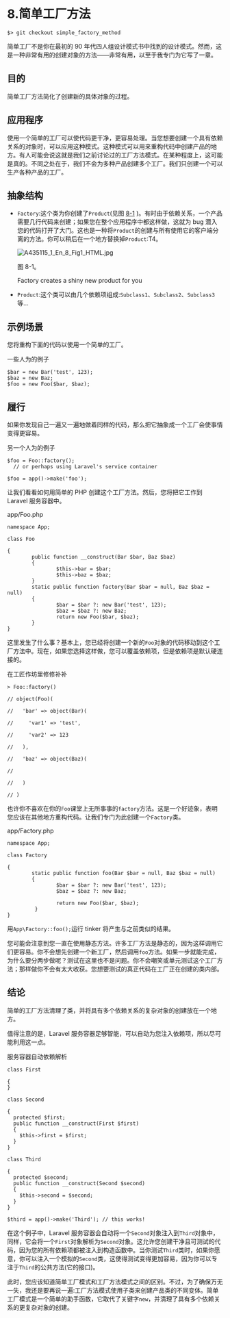 # 8.简单工厂方法

```
$> git checkout simple_factory_method

```

简单工厂不是你在最初的 90 年代四人组设计模式书中找到的设计模式。然而，这是一种非常有用的创建对象的方法——非常有用，以至于我专门为它写了一章。

## 目的

简单工厂方法简化了创建新的具体对象的过程。

## 应用程序

使用一个简单的工厂可以使代码更干净，更容易处理。当您想要创建一个具有依赖关系的对象时，可以应用这种模式。这种模式可以用来重构代码中创建产品的地方。有人可能会说这就是我们之前讨论过的工厂方法模式。在某种程度上，这可能是真的。不同之处在于，我们不会为多种产品创建多个工厂。我们只创建一个可以生产各种产品的工厂。

## 抽象结构

*   `Factory`:这个类为你创建了`Product`(见图 [8-1](#Fig1) )。有时由于依赖关系，一个产品需要几行代码来创建；如果您在整个应用程序中都这样做，这就为 bug 潜入您的代码打开了大门。这也是一种将`Product`的创建与所有使用它的客户端分离的方法。你可以稍后在一个地方替换掉`Product`:T4。

    ![A435115_1_En_8_Fig1_HTML.jpg](A435115_1_En_8_Fig1_HTML.jpg)

    图 8-1。

    Factory creates a shiny new product for you
*   `Product`:这个类可以由几个依赖项组成:`Subclass1`、`Subclass2`、`Subclass3`等…

## 示例场景

您将重构下面的代码以使用一个简单的工厂。

一些人为的例子

```
$bar = new Bar('test', 123);
$baz = new Baz;
$foo = new Foo($bar, $baz);

```

## 履行

如果你发现自己一遍又一遍地做着同样的代码，那么把它抽象成一个工厂会使事情变得更容易。

另一个人为的例子

```
$foo = Foo::factory();
  // or perhaps using Laravel's service container

$foo = app()->make('foo');

```

让我们看看如何用简单的 PHP 创建这个工厂方法。然后，您将把它工作到 Laravel 服务容器中。

app/Foo.php

```
namespace App;

class Foo

{
        public function __construct(Bar $bar, Baz $baz)
        {
                $this->bar = $bar;
                $this->baz = $baz;
        }
        static public function factory(Bar $bar = null, Baz $baz = null)
        {
                $bar = $bar ?: new Bar('test', 123);
                $baz = $baz ?: new Baz;
                return new Foo($bar, $baz);
        }
}

```

这里发生了什么事？基本上，您已经将创建一个新的`Foo`对象的代码移动到这个工厂方法中。现在，如果您选择这样做，您可以覆盖依赖项，但是依赖项是默认硬连接的。

在工匠作坊里修修补补

```
> Foo::factory()

// object(Foo)(

//   'bar' => object(Bar)(

//     'var1' => 'test',

//     'var2' => 123

//   ),

//   'baz' => object(Baz)(

//

//   )

// )

```

也许你不喜欢在你的`Foo`课堂上无所事事的`factory`方法。这是一个好迹象，表明您应该在其他地方重构代码。让我们专门为此创建一个`Factory`类。

app/Factory.php

```
namespace App;

class Factory

{
        static public function foo(Bar $bar = null, Baz $baz = null)
        {
                $bar = $bar ?: new Bar('test', 123);
                $baz = $baz ?: new Baz;

                return new Foo($bar, $baz);
         }
}

```

用`App\Factory::foo();`运行 tinker 将产生与之前类似的结果。

您可能会注意到您一直在使用静态方法。许多工厂方法是静态的，因为这样调用它们更容易。你不会想先创建一个新工厂，然后调用`foo`方法。如果一步就能完成，为什么要分两步做呢？测试在这里也不是问题。你不会嘲笑或单元测试这个工厂方法；那样做你不会有太大收获。您想要测试的真正代码在工厂正在创建的类内部。

## 结论

简单的工厂方法清理了类，并将具有多个依赖关系的复杂对象的创建放在一个地方。

值得注意的是，Laravel 服务容器足够智能，可以自动为您注入依赖项，所以尽可能利用这一点。

服务容器自动依赖解析

```
class First

{
}

class Second

{
  protected $first;
  public function __construct(First $first)
  {
    $this->first = $first;
  }
}

class Third

{
  protected $second;
  public function __construct(Second $second)
  {
    $this->second = $second;
  }
}

$third = app()->make('Third'); // this works!

```

在这个例子中，Laravel 服务容器会自动将一个`Second`对象注入到`Third`对象中，同样，它会将一个`First`对象解析为`Second`对象。这允许您创建干净且可测试的代码，因为您的所有依赖项都被注入到构造函数中。当你测试`Third`类时，如果你愿意，你可以注入一个模拟的`Second`类，这使得测试变得更加容易，因为你可以专注于`Third`的公共方法(它的接口)。

此时，您应该知道简单工厂模式和工厂方法模式之间的区别。不过，为了确保万无一失，我还是要再说一遍:工厂方法模式使用子类来创建产品类的不同变体。简单工厂模式是一个简单的助手函数，它取代了关键字`new`，并清理了具有多个依赖关系的更复杂对象的创建。